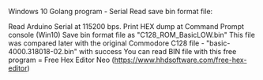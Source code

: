 Windows 10 Golang program - Serial Read save bin format file: 

Read Arduino Serial at 115200 bps. 
Print HEX dump at Command Prompt console (Win10) 
Save bin format file as "C128_ROM_BasicLOW.bin" 
This file was compared later with the original Commodore C128 file - "basic-4000.318018-02.bin" with success
You can read BIN file with this free program = Free Hex Editor Neo  (https://www.hhdsoftware.com/free-hex-editor)
